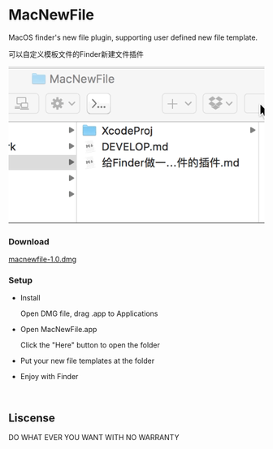 # MacNewFile
MacOS finder's new file plugin, supporting user defined new file template.

可以自定义模板文件的Finder新建文件插件

![](imgs/a.gif)



### Download

[macnewfile-1.0.dmg](https://github.com/majoressense/macnewfile/releases/tag/v1.0)



### Setup

- Install

  Open DMG file, drag .app to Applications

- Open MacNewFile.app

  Click the "Here" button to open the folder

- Put your new file templates at the folder

- Enjoy with Finder

  ​



## Liscense

DO WHAT EVER YOU WANT WITH NO WARRANTY







